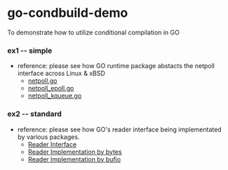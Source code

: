 # go-condbuild-demo
To demonstrate how to utilize conditional compilation in GO

### ex1 -- simple
* reference: please see how GO runtime package abstacts the netpoll interface across Linux & xBSD
  - [netpoll.go](https://golang.org/src/runtime/netpoll.go)
  - [netpoll_epoll.go](https://golang.org/src/runtime/netpoll_epoll.go)
  - [netpoll_kqueue.go](https://golang.org/src/runtime/netpoll_kqueue.go)

### ex2 -- standard
* reference:  please see how GO's reader interface being implementated by various packages.
  - [Reader Interface](http://golang.org/pkg/io/#Reader)
  - [Reader Implementation by bytes](https://github.com/golang/go/blob/c264c87335ff4b3111d43f830dbe37eac1509f2e/src/bytes/reader.go#L17)
  - [Reader Implementation by bufio](https://github.com/golang/go/blob/c264c87335ff4b3111d43f830dbe37eac1509f2e/src/bufio/bufio.go#L31)
